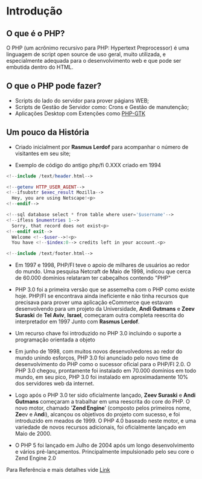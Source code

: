 # Introdução

## O que é o PHP?

O PHP (um acrônimo recursivo para PHP: Hypertext Preprocessor) é uma linguagem de script open source de uso geral, muito utilizada, e especialmente adequada para o desenvolvimento web e que pode ser embutida dentro do HTML.

## O que o PHP pode fazer?

* Scripts do lado do servidor para prover págians WEB;
* Scripts de Gestão de Servidor como: Crons e Gestão de manutenção;
* Aplicações Desktop com  Extenções como [PHP-GTK](http://gtk.php.net/)

## Um pouco da História

* Criado inicialment por **Rasmus Lerdof** para acompanhar o número de visitantes em seu site;

* Exemplo de código do antigo php/fi 0.XXX criado em 1994

```php
<!--include /text/header.html-->

<!--getenv HTTP_USER_AGENT-->
<!--ifsubstr $exec_result Mozilla-->
  Hey, you are using Netscape!<p>
<!--endif-->

<!--sql database select * from table where user='$username'-->
<!--ifless $numentries 1-->
  Sorry, that record does not exist<p>
<!--endif exit-->
  Welcome <!--$user-->!<p>
  You have <!--$index:0--> credits left in your account.<p>

<!--include /text/footer.html-->
```
* Em 1997 e 1998, PHP/FI teve o apoio de milhares de usuários ao redor do mundo. Uma pesquisa Netcraft de Maio de 1998, indicou que cerca de 60.000 domínios relataram ter cabeçalhos contendo "PHP"

* PHP 3.0 foi a primeira versão que se assemelha com o PHP como existe hoje. PHP/FI se encontrava ainda ineficiente e não tinha recursos que precisava para prover uma aplicação eCommerce que estavam desenvolvendo para um projeto da Universidade, **Andi Gutmans** e **Zeev Suraski** de **Tel Aviv**, **Israel**, começaram outra completa reescrita do interpretador em 1997 Junto com **Rasmus Lerdof**.

* Um recurso chave foi introduzido no PHP 3.0 incluindo o suporte a programação orientada a objeto

* Em junho de 1998, com muitos novos desenvolvedores ao redor do mundo unindo esforços, PHP 3.0 foi anunciado pelo novo time de desenvolvimento do PHP como o sucessor oficial para o PHP/FI 2.0. O PHP 3.0 chegou, prontamente foi instalado em 70.000 domínios em todo mundo, em seu pico, PHP 3.0 foi instalado em aproximadamente 10% dos servidores web da internet.

* Logo após o PHP 3.0 ter sido oficialmente lançado, **Zeev Suraski** e **Andi Gutmans** começaram a trabalhar em uma reescrita do core do PHP. O novo motor, chamado '**Zend Engine**' (composto pelos primeiros nome, **Ze**ev e A**nd**i), alcançou os objetivos do projeto com sucesso, e foi introduzido em meados de 1999. O PHP 4.0 baseado neste motor, e uma variedade de novos recursos adicionais, foi oficialmente lançado em Maio de 2000.

* O PHP 5 foi lançado em Julho de 2004 após um longo desenvolvimento e vários pré-lançamentos. Principalmente impulsionado pelo seu core o Zend Engine 2.0

Para Referência e mais detalhes vide [Link](http://php.net/manual/pt_BR/history.php.php)
